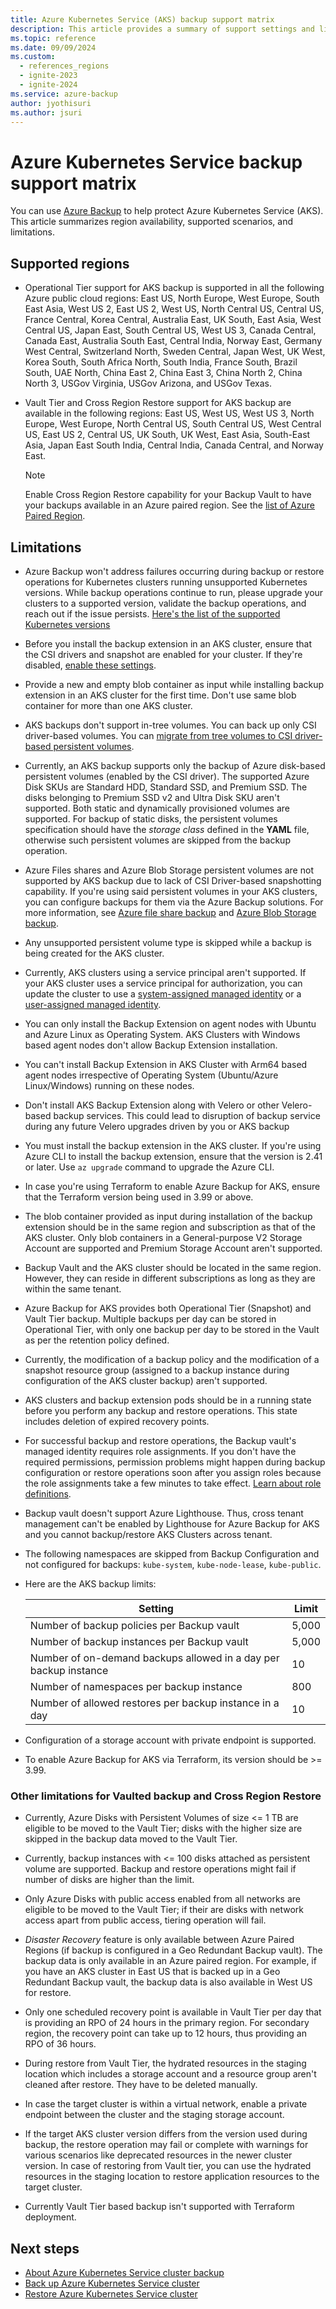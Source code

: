 ```yaml
---
title: Azure Kubernetes Service (AKS) backup support matrix
description: This article provides a summary of support settings and limitations of Azure Kubernetes Service (AKS) backup.
ms.topic: reference
ms.date: 09/09/2024
ms.custom:
  - references_regions
  - ignite-2023
  - ignite-2024
ms.service: azure-backup
author: jyothisuri
ms.author: jsuri
---
```


# Azure Kubernetes Service backup support matrix

You can use [Azure Backup](./backup-overview.md) to help protect Azure Kubernetes Service (AKS). This article summarizes region availability, supported scenarios, and limitations.

## Supported regions

- Operational Tier support for AKS backup is supported in all the following Azure public cloud regions: East US, North Europe, West Europe, South East Asia, West US 2, East US 2, West US, North Central US, Central US, France Central, Korea Central, Australia East, UK South, East Asia, West Central US, Japan East, South Central US, West US 3, Canada Central, Canada East, Australia South East, Central India, Norway East, Germany West Central, Switzerland North, Sweden Central, Japan West, UK West, Korea South, South Africa North, South India, France South, Brazil South, UAE North, China East 2, China East 3, China North 2, China North 3, USGov Virginia, USGov Arizona, and USGov Texas.

- Vault Tier and Cross Region Restore support for AKS backup are available in the following regions: East US, West US, West US 3, North Europe, West Europe, North Central US, South Central US, West Central US, East US 2, Central US, UK South, UK West, East Asia, South-East Asia, Japan East South India, Central India, Canada Central, and Norway East.


  >[!Note]
  >Enable Cross Region Restore capability for your Backup Vault to have your backups available in an Azure paired region. See the [list of Azure Paired Region](../reliability/cross-region-replication-azure.md#azure-paired-regions).

## Limitations

- Azure Backup won't address failures occurring during backup or restore operations for Kubernetes clusters running unsupported Kubernetes versions. While backup operations continue to run, please upgrade your clusters to a supported version, validate the backup operations, and reach out if the issue persists. [Here's the list of the supported Kubernetes versions](/azure/aks/supported-kubernetes-versions?tabs=azure-cli)

- Before you install the backup extension in an AKS cluster, ensure that the CSI drivers and snapshot are enabled for your cluster. If they're disabled, [enable these settings](/azure/aks/csi-storage-drivers#enable-csi-storage-drivers-on-an-existing-cluster).

- Provide a new and empty blob container as input while installing backup extension in an AKS cluster for the first time. Don't use same blob container for more than one AKS cluster. 

- AKS backups don't support in-tree volumes. You can back up only CSI driver-based volumes. You can [migrate from tree volumes to CSI driver-based persistent volumes](/azure/aks/csi-migrate-in-tree-volumes).

- Currently, an AKS backup supports only the backup of Azure disk-based persistent volumes (enabled by the CSI driver). The supported Azure Disk SKUs are Standard HDD, Standard SSD, and Premium SSD. The disks belonging to Premium SSD v2 and Ultra Disk SKU aren't supported. Both static and dynamically provisioned volumes are supported. For backup of static disks, the persistent volumes specification should have the *storage class* defined in the **YAML** file, otherwise such persistent volumes are skipped from the backup operation.

- Azure Files shares and Azure Blob Storage persistent volumes are not supported by AKS backup due to lack of CSI Driver-based snapshotting capability. If you're using said persistent volumes in your AKS clusters, you can configure backups for them via the Azure Backup solutions. For more information, see [Azure file share backup](azure-file-share-backup-overview.md) and [Azure Blob Storage backup](blob-backup-overview.md).

- Any unsupported persistent volume type is skipped while a backup is being created for the AKS cluster.

- Currently, AKS clusters using a service principal aren't supported. If your AKS cluster uses a service principal for authorization, you can update the cluster to use a [system-assigned managed identity](/azure/aks/use-managed-identity#update-an-existing-aks-cluster-to-use-a-system-assigned-managed-identity) or a [user-assigned managed identity](/azure/aks/use-managed-identity#update-an-existing-cluster-to-use-a-user-assigned-managed-identity).

- You can only install the Backup Extension on agent nodes with Ubuntu and Azure Linux as Operating System. AKS Clusters with Windows based agent nodes don't allow Backup Extension installation.

- You can't install Backup Extension in AKS Cluster with Arm64 based agent nodes irrespective of Operating System (Ubuntu/Azure Linux/Windows) running on these nodes.

- Don't install AKS Backup Extension along with Velero or other Velero-based backup services. This could lead to disruption of backup service during any future Velero upgrades driven by you or AKS backup  

- You must install the backup extension in the AKS cluster. If you're using Azure CLI to install the backup extension, ensure that the version is 2.41 or later. Use `az upgrade` command to upgrade the Azure CLI.

- In case you're using Terraform to enable Azure Backup for AKS, ensure that the Terraform version being used in 3.99 or above.

- The blob container provided as input during installation of the backup extension should be in the same region and subscription as that of the AKS cluster. Only blob containers in a General-purpose V2 Storage Account are supported and Premium Storage Account aren't supported.   

- Backup Vault and the AKS cluster should be located in the same region. However, they can reside in different subscriptions as long as they are within the same tenant.

- Azure Backup for AKS provides both Operational Tier (Snapshot) and Vault Tier backup. Multiple backups per day can be stored in Operational Tier, with only one backup per day to be stored in the Vault as per the retention policy defined.

- Currently, the modification of a backup policy and the modification of a snapshot resource group (assigned to a backup instance during configuration of the AKS cluster backup) aren't supported.

- AKS clusters and backup extension pods should be in a running state before you perform any backup and restore operations. This state includes deletion of expired recovery points.

- For successful backup and restore operations, the Backup vault's managed identity requires role assignments. If you don't have the required permissions, permission problems might happen during backup configuration or restore operations soon after you assign roles because the role assignments take a few minutes to take effect. [Learn about role definitions](azure-kubernetes-service-cluster-backup-concept.md#required-roles-and-permissions).

- Backup vault doesn't support Azure Lighthouse. Thus, cross tenant management can't be enabled by Lighthouse for Azure Backup for AKS and you cannot backup/restore AKS Clusters across tenant.

- The following namespaces are skipped from Backup Configuration and not configured for backups: `kube-system`, `kube-node-lease`, `kube-public`.

- Here are the AKS backup limits:

  | Setting | Limit |
  | --- | --- |
  | Number of backup policies per Backup vault | 5,000 |
  | Number of backup instances per Backup vault | 5,000 |
  | Number of on-demand backups allowed in a day per backup instance | 10 |
  | Number of namespaces per backup instance | 800 | 
  | Number of allowed restores per backup instance in a day | 10 |

- Configuration of a storage account with private endpoint is supported.
- To enable Azure Backup for AKS via Terraform, its version should be >= 3.99.

### Other limitations for Vaulted backup and Cross Region Restore

- Currently, Azure Disks with Persistent Volumes of size <= 1 TB are eligible to be moved to the Vault Tier; disks with the higher size are skipped in the backup data moved to the Vault Tier. 

- Currently, backup instances with <= 100 disks attached as persistent volume are supported. Backup and restore operations might fail if number of disks are higher than the limit. 

- Only Azure Disks with public access enabled from all networks are eligible to be moved to the Vault Tier; if their are disks with network access apart from public access, tiering operation will fail. 

- *Disaster Recovery* feature is only available between Azure Paired Regions (if backup is configured in a Geo Redundant Backup vault). The backup data is only available in an Azure paired region. For example, if you have an AKS cluster in East US that is backed up in a Geo Redundant Backup vault, the backup data is also available in West US for restore.

- Only one scheduled recovery point is available in Vault Tier per day that is providing an RPO of 24 hours in the primary region. For secondary region, the recovery point can take up to 12 hours, thus providing an RPO of 36 hours.

- During restore from Vault Tier, the hydrated resources in the staging location which includes a storage account and a resource group aren't cleaned after restore. They have to be deleted manually.

- In case the target cluster is within a virtual network, enable a private endpoint between the cluster and the staging storage account.

- If the target AKS cluster version differs from the version used during backup, the restore operation may fail or complete with warnings for various scenarios like deprecated resources in the newer cluster version. In case of restoring from Vault tier, you can use the hydrated resources in the staging location to restore application resources to the target cluster.

- Currently Vault Tier based backup isn't supported with Terraform deployment.

## Next steps

- [About Azure Kubernetes Service cluster backup](azure-kubernetes-service-cluster-backup-concept.md)
- [Back up Azure Kubernetes Service cluster](azure-kubernetes-service-cluster-backup.md)
- [Restore Azure Kubernetes Service cluster](azure-kubernetes-service-cluster-restore.md)
